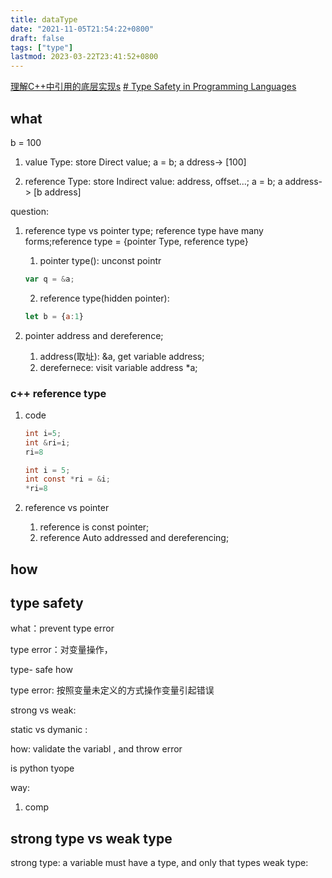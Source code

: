 ```yaml
---
title: dataType
date: "2021-11-05T21:54:22+0800"
draft: false
tags: ["type"]
lastmod: 2023-03-22T23:41:52+0800
---
```


[理解C++中引用的底层实现s](https://blog.csdn.net/Mind_V/article/details/78619163)
[# Type Safety in Programming Languages](https://www.baeldung.com/cs/type-safety-programming#:~:text=A%20type%20safe%20language%20maintains,out%2Dof%2Dmemory%20exception.)

## what

b = 100

1. value  Type: store Direct value;
    a = b;
    a ddress-> [100]

2. reference Type: store Indirect value: address, offset...;
    a = b;
    a address-> [b address]

question:

1. reference type vs pointer type;
    reference type have many forms;reference type = {pointer Type, reference type}
    1. pointer type(): unconst pointr

    ```go
    var q = &a;
    ```

    2. reference type(hidden pointer):

    ```js
    let b = {a:1}
    ```

2. pointer address and dereference;
   1. address(取址): &a, get variable address;
   2. derefernece: visit variable address *a;

### c++ reference type  

1. code

    ```c
    int i=5;
    int &ri=i;
    ri=8
   ```

    ```c
    int i = 5;
    int const *ri = &i;
    *ri=8
    ```

2. reference vs  pointer
    1. reference is const pointer;
    2. reference Auto  addressed and dereferencing;

## how 



## type safety 

what：prevent type error

type error：对变量操作，




type- safe  how




type error: 按照变量未定义的方式操作变量引起错误



strong vs weak:




static vs   dymanic :


how:
validate the variabl , and throw error 




is python tyope 



way:
1. comp


## strong  type vs weak type

strong type:  a variable must have a type,  and only that types
weak type:




